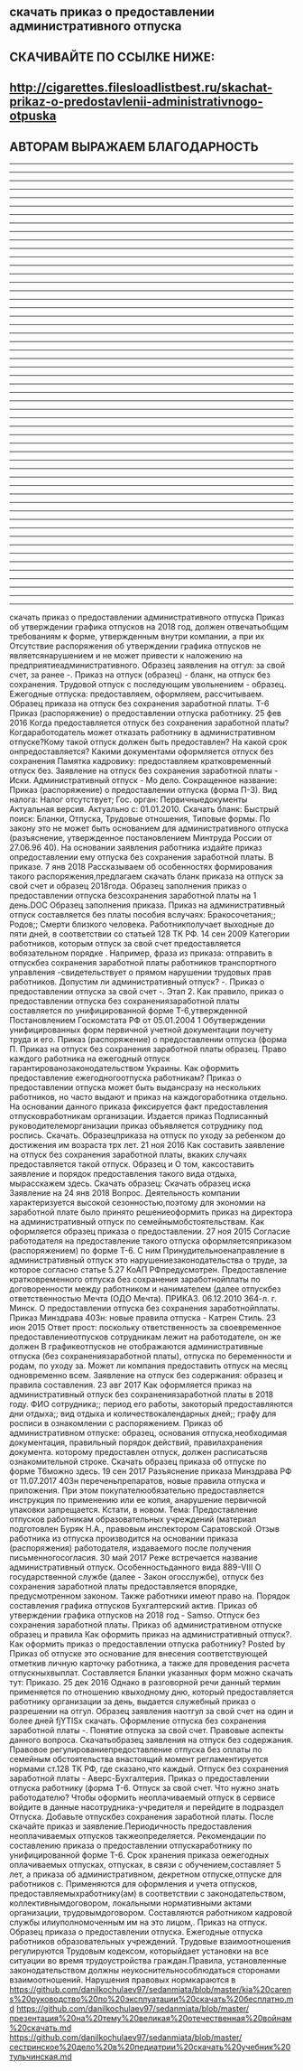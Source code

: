 скачать приказ о предоставлении административного отпуска
--------------------------------------------------
СКАЧИВАЙТЕ ПО ССЫЛКЕ НИЖЕ:
--------------------------------------------------
http://cigarettes.filesloadlistbest.ru/skachat-prikaz-o-predostavlenii-administrativnogo-otpuska
--------------------------------------------------
АВТОРАМ ВЫРАЖАЕМ БЛАГОДАРНОСТЬ
--------------------------------------------------
--------------------------------------------------
--------------------------------------------------
--------------------------------------------------
--------------------------------------------------
--------------------------------------------------
--------------------------------------------------
--------------------------------------------------
--------------------------------------------------
--------------------------------------------------
--------------------------------------------------
--------------------------------------------------
--------------------------------------------------
--------------------------------------------------
--------------------------------------------------
--------------------------------------------------
--------------------------------------------------
--------------------------------------------------
--------------------------------------------------
--------------------------------------------------
--------------------------------------------------
--------------------------------------------------
--------------------------------------------------
--------------------------------------------------
--------------------------------------------------
--------------------------------------------------
--------------------------------------------------
--------------------------------------------------
--------------------------------------------------
--------------------------------------------------
--------------------------------------------------
--------------------------------------------------
--------------------------------------------------
--------------------------------------------------
--------------------------------------------------
--------------------------------------------------
--------------------------------------------------
--------------------------------------------------
--------------------------------------------------
--------------------------------------------------
--------------------------------------------------
--------------------------------------------------
--------------------------------------------------
--------------------------------------------------
--------------------------------------------------
--------------------------------------------------
--------------------------------------------------
--------------------------------------------------
--------------------------------------------------
--------------------------------------------------
--------------------------------------------------
--------------------------------------------------
--------------------------------------------------
--------------------------------------------------
скачать приказ о предоставлении административного отпуска Приказ об утверждении графика отпусков на 2018 год, должен отвечатьобщим требованиям к форме, утвержденным внутри компании, а при их Отсутствие распоряжения об утверждении графика отпусков не являетсянарушением и не может привести к наложению на предприятиеадминистративного. Образец заявления на отгул: за свой счет, за ранее  -. Приказ на отпуск (образец) - бланк, на отпуск без сохранения. Трудовой отпуск с последующим увольнением - образец. Ежегодные отпуска: предоставляем, оформляем, рассчитываем. Образец приказа на отпуск без сохранения заработной платы. Т-6 Приказ (распоряжение) о предоставлении отпуска работнику. 25 фев 2016  Когда предоставляется отпуск без сохранения заработной платы? Когдаработодатель может отказать работнику в административном отпуске?Кому такой отпуск должен быть предоставлен? На какой срок онпредоставляется? Какими документами оформляется отпуск без сохранения
Памятка кадровику: предоставляем кратковременный отпуск без. Заявление на отпуск без сохранения заработной платы - Иски. Административный отпуск - Мо дело. Сокращенное название: Приказ (распоряжение) о предоставлении отпуска (форма  П-3). Вид налога: Налог отсутствует; Гос. орган: Первичныедокументы  Актуальная версия. Актуально с: 01.01.2010. Скачать бланк: Быстрый поиск: Бланки, Отпуска, Трудовые отношения, Типовые формы. По закону это не может быть основанием для административного отпуска (разъяснение, утвержденное постановлением Минтруда России от 27.06.96 40). На основании заявления работника издайте приказ опредоставлении ему отпуска без сохранения заработной платы. В приказе. 7 янв 2018  Рассказываем об особенностях формирования такого распоряжения,предлагаем скачать бланк приказа на отпуск за свой счет и образец 2018года.  Образец заполнения приказ о предоставлении отпуска безсохранения заработной платы на 1 день.DOC  Образец заполнения приказа. Приказ на административный отпуск составляется без платы пособия вслучаях: Бракосочетания;; Родов;; Смерти близкого человека. Работникполучает выходные до пяти дней, в соответствии со статьей 128 ТК РФ. 14 сен 2009  Категории работников, которым отпуск за свой счет предоставляется вобязательном порядке . Например, фраза из приказа: отправить в отпускбез сохранения заработной платы работников транспортного управления -свидетельствует о прямом нарушении трудовых прав работников.
Допустим ли административный отпуск? -. Приказ о предоставлении отпуска за свой счет -. Этап 2. Как правило, приказ о предоставлении отпуска без сохранениязаработной платы составляется по унифицированной форме  Т-6,утвержденной Постановлением Госкомстата РФ от 05.01.2004  1 Обутверждении унифицированных форм первичной учетной документации поучету труда и его. Приказ (распоряжение) о предоставлении отпуска (форма  П. Приказ на отпуск без сохранения заработной платы  образец. Право каждого работника на ежегодный отпуск гарантированозаконодательством Украины. Как оформить предоставление ежегодногоотпуска работникам?  Приказ о предоставлении отпуска может быть выдансразу на нескольких работников, но часто выдают и приказ на каждогоработника отдельно. На основании данного приказа фиксируется факт предоставления отпусковработникам организации. Издается приказ  Подписанный руководителеморганизации приказ объявляется сотруднику под роспись. Скачать. Образецприказа на отпуск по уходу за ребенком до достижения им возраста трх лет. 21 ноя 2016  Как составить заявление на отпуск без сохранения заработной платы, вкаких случаях предоставляется такой отпуск. Образец и  О том, каксоставить заявление и порядок предоставления такого вида отдыха, мырасскажем здесь. Скачать образец: Скачать образец иска Заявление на
24 янв 2018  Вопрос. Деятельность компании характеризуется высокой сезонностью,поэтому для экономии на заработной плате было принято решениеоформить приказ на директора на административный отпуск по семейнымобстоятельствам. Как оформляется образец приказа о предоставлении. 27 ноя 2015  Согласие работодателя на предоставление такого отпуска оформляетсяприказом (распоряжением) по форме  Т-6. С ним  Принудительноенаправление в административный отпуск  это нарушениезаконодательства о труде, за которое согласно статье 5.27 КоАП РФпредусмотрен. Предоставление кратковременного отпуска без сохранения заработнойплаты по договоренности между работником и нанимателем (далее  отпускбез  ответственностью Мечта (ОДО Мечта). ПРИКАЗ. 06.12.2010 364-л. г. Минск. О предоставлении отпуска без сохранения заработнойплаты. Приказ Минздрава  403н: новые правила отпуска - Катрен Стиль. 23 июн 2015  Ответ прост: поскольку ответственность за своевременное предоставлениеотпусков сотрудникам лежит на работодателе, он же должен  В графикеотпусков не отображаются административные отпуска (без сохранениязаработной платы), отпуска по беременности и родам, по уходу за. Может ли компания предоставить отпуск на месяц одновременно всем. Заявление на отпуск без содержания: образец и правила составления. 23 авг 2017  Как оформляется приказ на административный отпуск без сохранениязаработной платы в 2018 году.  ФИО сотрудника;; период его работы, закоторый предоставляются дни отдыха;; вид отдыха и количествокалендарных дней;; графу для росписи в ознакомлении с распоряжением.
Приказ об административном отпуске: образец, основания отпуска,необходимая документация, правильный порядок действий, правилахранения документа.  которому предоставлен отпуск, должен расписатьсяв ознакомительной строке. Скачать образец приказа об отпуске по форме Т6можно здесь. 19 сен 2017  Разъяснение приказа Минздрава РФ от 11.07.2017  403н  переченьпрепаратов, новые правила отпуска и приложения.  При этом покупателюобязательно предоставляется инструкция по применению или ее копия, анарушение первичной упаковки запрещается. Кстати, в новом. Тема: Предоставление отпусков работникам образовательных учреждений (материал подготовлен Буряк Н.А., правовым инспектором Саратовской .Отзыв работника из отпуска производится на основании приказа (распоряжения) работодателя, издаваемого после получения письменногосогласия. 30 май 2017  Реже встречается название административный отпуск. Особенностьданного вида  889-VIII О государственной службе (далее - Закон огосслужбе), отпуск без сохранения заработной платы предоставляется впорядке, предусмотренном законом. Также работники имеют право на. Порядок составления графика отпусков  Бухгалтерский актив. Приказ об утверждении графика отпусков на 2018 год - Samso. Отпуск без сохранения заработной платы. Приказ об административном отпуске  образец и правила
Как оформить приказ на административный отпуск?. Как оформить приказ о предоставлении отпуска работнику? Posted by Приказ об отпуске  это основание для внесения соответствующей отметкив личную карточку работника, а также для проведения расчета отпускныхвыплат. Составляется  Бланки указанных форм можно скачать тут: Приказо. 25 дек 2016  Однако в разговорной речи данный термин применяется по отношению квыходному дню, который предоставляется работнику организации за  день, выдается служебный приказ о разрешении на отгул. Образец заявления наотгул за свой счет на один и более дней  fjYTISx скачать. Оформление отпуска без сохранения заработной платы -. Понятие отпуска за свой счет. Правовые аспекты данного вопроса. Скачатьобразец заявления на отпуск без содержания. Правовое регулированиепредоставление отпуска без оплаты по семейным обстоятельства внастоящий момент регламентируется нормами ст.128 ТК РФ, где сказано,что каждый. Отпуск без сохранения заработной платы - Аверс-Бухгалтерия. Приказ о предоставлении отпуска работнику (форма Т-6. Отпуск за свой счет. Что нужно знать работодателю?
Чтобы оформить неоплачиваемый отпуск в сервисе войдите в данные насотрудника-учредителя и перейдите в подраздел Отпуска. Добавьте отпускбез сохранения заработной платы. После скачайте приказ и заявление.Периодичность предоставления неоплачиваемых отпусков такжеопределяется. Рекомендации по составлению приказа о предоставлении отпускаработнику по унифицированной форме Т-6.  Срок хранения приказа оежегодных оплачиваемых отпусках, отпусках, в связи с обучением,составляет 5 лет, а приказа об административном, декретном отпуске,отпуске для работников с. Применяются для оформления и учета отпусков, предоставляемыхработнику(ам) в соответствии с законодательством, коллективнымдоговором, локальными нормативными актами организации, трудовымдоговором. Составляются работником кадровой службы илиуполномоченным им на это лицом,. Приказ на отпуск. Образец приказа о предоставлении отпуска. Ежегодные отпуска работников образовательных учреждений. Трудовые взаимоотношения регулируются Трудовым кодексом, которыйдает установки на все ситуации во время трудоустройства граждан.Правила, установленные законодательством должны неукоснительнособлюдаться сторонами взаимоотношений. Нарушения правовых нормкараются в
https://github.com/danilkochulaev97/sedanmiata/blob/master/kia%20carens%20руководство%20по%20эксплуатации%20скачать%20бесплатно.md
https://github.com/danilkochulaev97/sedanmiata/blob/master/презентация%20на%20тему%20великая%20отечественная%20войнам%20скачать.md
https://github.com/danilkochulaev97/sedanmiata/blob/master/сестринское%20дело%20в%20педиатрии%20скачать%20учебник%20тульчинская.md